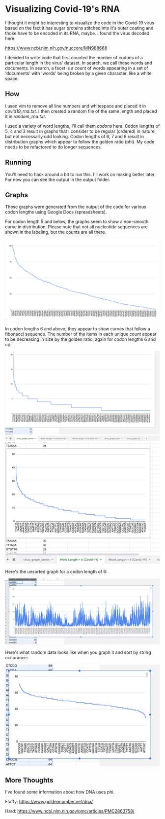 # Visualizing Covid-19's RNA 
I thought it might be interesting to visualize the code in the Covid-19 virus based on the fact it has sugar proteins stitched into it's outer coating and those have to be encoded in its RNA, maybe. I found the virus decoded here:

https://www.ncbi.nlm.nih.gov/nuccore/MN988668

I decided to write code that first counted the number of codons of a particular length in the virus' dataset. In search, we call these words and documents. In search, a facet is a count of words appearing in a set of 'documents' with 'words' being broken by a given character, like a white space.

## How
I used vim to remove all line numbers and whitespace and placed it in *covid19_rna.txt*. I then created a random file of the same length and placed it in *random_rna.txt*.

I used a variety of word lengths, I'll call them *codons* here. Codon lengths of 5, 4 and 3 result in graphs that I consider to be regular (ordered) in nature, but not necessarly odd looking. Codon lengths of 6, 7 and 8 result in distribution graphs which appear to follow the golden ratio (phi). My code needs to be refactored to do longer sequences.

## Running
You'll need to hack around a bit to run this. I'll work on making better later. For now you can see the output in the output folder.

## Graphs
These graphs were generated from the output of the code for various codon lengths using Google Docs (spreadsheets).

For codon length 5 and below, the graphs seem to show a non-smooth curve in distribution.  Please note that not all nucleotide sequences are shown in the labeling, but the counts are all there.

![word length is 5](https://github.com/kordless/covid19_viz/blob/master/pics/virus_graph_five.png?raw=true)

In codon lengths 6 and above, they appear to show curves that follow a fibonacci sequence. The number of the items in each unique count appear to be decreasing in size by the golden ratio, again for codon lengths 6 and up.

![word length is 7](https://github.com/kordless/covid19_viz/blob/master/pics/virus_graph_seven.png?raw=true)
![word length is 6](https://github.com/kordless/covid19_viz/blob/master/pics/virus_graph_six.png?raw=true)

Here's the unsorted graph for a codon length of 6:

![word length is 6](https://github.com/kordless/covid19_viz/blob/master/pics/unsorted_virus_graph_six.png?raw=true)

Here's what random data looks like when you graph it and sort by string occurance:

![random data - word length is 6](https://github.com/kordless/covid19_viz/blob/master/pics/random_graph.png?raw=true)

## More Thoughts
I've found some information about how DNA uses phi.

Fluffy: https://www.goldennumber.net/dna/

Hard: https://www.ncbi.nlm.nih.gov/pmc/articles/PMC2863758/

